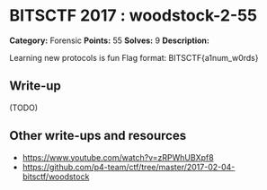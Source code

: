 # BITSCTF 2017 : woodstock-2-55

**Category:** Forensic
**Points:** 55
**Solves:** 9
**Description:**

Learning new protocols is fun
Flag format: BITSCTF{a1num_w0rds}

## Write-up

(TODO)

## Other write-ups and resources

* https://www.youtube.com/watch?v=zRPWhUBXpf8
* https://github.com/p4-team/ctf/tree/master/2017-02-04-bitsctf/woodstock

